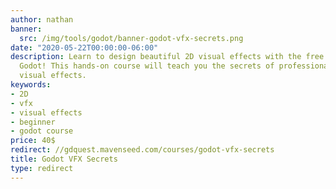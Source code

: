 ```yaml
---
author: nathan
banner:
  src: /img/tools/godot/banner-godot-vfx-secrets.png
date: "2020-05-22T00:00:00-06:00"
description: Learn to design beautiful 2D visual effects with the free game engine
  Godot! This hands-on course will teach you the secrets of professional and striking
  visual effects.
keywords:
- 2D
- vfx
- visual effects
- beginner
- godot course
price: 40$
redirect: //gdquest.mavenseed.com/courses/godot-vfx-secrets
title: Godot VFX Secrets
type: redirect
---
```

